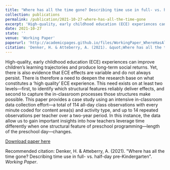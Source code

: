 ```yaml
---
title: "Where has all the time gone? Describing time use in full- vs. half-day pre-Kindergarten"
collection: publications
permalink: /publication/2021-10-27-where-has-all-the-time-gone
excerpt: 'High-quality, early childhood education (ECE) experiences can improve children’s learning trajectories and produce long-term social returns. Yet, there is also evidence that ECE effects are variable and do not always persist. There is therefore a need to deepen the research base on what constitutes a ‘high quality’ ECE experience. This need exists on at least two levels—first, to identify which structural features reliably deliver effects, and second to capture the in-classroom processes those structures make possible. This paper provides a case study using an intensive in-classroom data collection effort—a total of 114 all-day class observations with every minute coded for content area(s) and activity type, and up to 14 repeated observations per teacher over a two-year period. In this instance, the data allow us to gain important insights into how teachers leverage time differently when one structural feature of preschool programming—length of the preschool day—changes.'
date: 2021-10-27
state: ''
venue: 'Working Paper'
paperurl: 'http://academicpages.github.io/files/WorkingPaper_WhereHasAllTheTimeGone_2021_1027.pdf'
citation: 'Denker, H. & Atteberry, A. (2021). &quot;Where has all the time gone? Describing time use in full- vs. half-day pre-Kindergarten&quot;. <i>Working Paper</i>.'
---
```


High-quality, early childhood education (ECE) experiences can improve children’s learning trajectories and produce long-term social returns. Yet, there is also evidence that ECE effects are variable and do not always persist. There is therefore a need to deepen the research base on what constitutes a ‘high quality’ ECE experience. This need exists on at least two levels—first, to identify which structural features reliably deliver effects, and second to capture the in-classroom processes those structures make possible. This paper provides a case study using an intensive in-classroom data collection effort—a total of 114 all-day class observations with every minute coded for content area(s) and activity type, and up to 14 repeated observations per teacher over a two-year period. In this instance, the data allow us to gain important insights into how teachers leverage time differently when one structural feature of preschool programming—length of the preschool day—changes.

[Download paper here](http://academicpages.github.io/files/WorkingPaper_WhereHasAllTheTimeGone_2021_1027.pdf)

Recommended citation: Denker, H. & Atteberry, A. (2021). "Where has all the time gone? Describing time use in full- vs. half-day pre-Kindergarten". <i>Working Paper</i>.